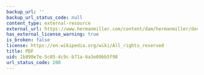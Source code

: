 ```yaml
---
backup_url: ''
backup_url_status_code: null
content_type: external-resource
external_url: https://www.hermanmiller.com/content/dam/hermanmiller/documents/investors/HMI_2005_MESSAGE_BRIAN_WALKER.pdf
has_external_license_warning: true
is_broken: false
license: https://en.wikipedia.org/wiki/All_rights_reserved
title: PDF
uid: 1b898e7e-5c05-4c9c-b71a-6a3e09bb5f98
url_status_code: 200
---
```

